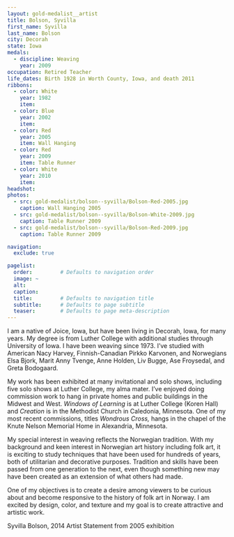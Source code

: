 ```yaml
---
layout: gold-medalist__artist
title: Bolson, Syvilla
first_name: Syvilla
last_name: Bolson
city: Decorah
state: Iowa
medals: 
  - discipline: Weaving
    year: 2009
occupation: Retired Teacher
life_dates: Birth 1928 in Worth County, Iowa, and death 2011
ribbons:
  - color: White
    year: 1982
    item: 
  - color: Blue
    year: 2002
    item:
  - color: Red
    year: 2005
    item: Wall Hanging
  - color: Red
    year: 2009
    item: Table Runner
  - color: White 
    year: 2010
    item:
headshot:
photos:
  - src: gold-medalist/bolson--syvilla/Bolson-Red-2005.jpg
    caption: Wall Hanging 2005
  - src: gold-medalist/bolson--syvilla/Bolson-White-2009.jpg
    caption: Table Runner 2009
  - src: gold-medalist/bolson--syvilla/Bolson-Red-2009.jpg
    caption: Table Runner 2009

navigation:
  exclude: true

pagelist:
  order:         # Defaults to navigation order  
  image: ~
  alt:
  caption:
  title:         # Defaults to navigation title
  subtitle:      # Defaults to page subtitle
  teaser:        # Defaults to page meta-description  
---
```

I am a native of Joice, Iowa, but have been living in Decorah, Iowa, for many years. My degree is from Luther College with additional studies through University of Iowa. I have been weaving since 1973. I’ve studied with American Nacy Harvey, Finnish-Canadian Pirkko Karvonen, and Norwegians Elsa Bjork, Marit Anny Tvenge, Anne Holden, Liv Bugge, Ase Froysedal, and Greta Bodogaard. 

My work has been exhibited at many invitational and solo shows, including five solo shows at Luther College, my alma mater. I’ve enjoyed doing commission work to hang in private homes and public buildings in the Midwest and West. _Windows of Learning_ is at Luther College (Koren Hall) and _Creation_ is in the Methodist Church in Caledonia, Minnesota. One of my most recent commissions, titles _Wondrous Cross,_ hangs in the chapel of the Knute Nelson Memorial Home in Alexandria, Minnesota. 

My special interest in weaving reflects the Norwegian tradition. With my background and keen interest in Norwegian art history including folk art, it is exciting to study techniques that have been used for hundreds of years, both of utilitarian and decorative purposes. Tradition and skills have been passed from one generation to the next, even though something new may have been created as an extension of what others had made.

One of my objectives is to create a desire among viewers to be curious about and become responsive to the history of folk art in Norway. I am excited by design, color, and texture and my goal is to create attractive and artistic work.

Syvilla Bolson, 2014 Artist Statement from 2005 exhibition